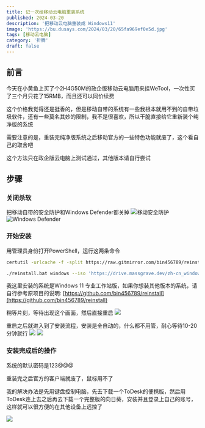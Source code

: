 ```yaml
---
title: 记一次给移动云电脑重装系统
published: 2024-03-20
description: '把移动云电脑重装成 Windows11'
image: 'https://bu.dusays.com/2024/03/20/65fa969ef0e5d.jpg'
tags: [移动云电脑]
category: '折腾'
draft: false
---
```


## 前言
今天在小黄鱼上买了个2H4G50M的政企版移动云电脑用来挂WeTool，一次性买了三个月只花了15RMB，而且还可以同价续费

这个价格我觉得还是挺香的，但是移动自带的系统有一些我根本就用不到的自带垃圾软件，还有一些莫名其妙的限制，我不是很喜欢，所以干脆直接给它重新装个纯净版的系统

需要注意的是，重装完纯净版系统之后移动官方的一些特色功能就废了，这个看自己的取舍吧

这个方法只在政企版云电脑上测试通过，其他版本请自行尝试

## 步骤
### 关闭杀软
把移动自带的安全防护和Windows Defender都关掉
![移动安全防护](https://bu.dusays.com/2024/03/20/65fa8c127e160.jpg)
![Windows Defender](https://bu.dusays.com/2024/03/20/65fa8c139427b.jpg)

### 开始安装
用管理员身份打开PowerShell，运行这两条命令
```bash
certutil -urlcache -f -split https://raw.gitmirror.com/bin456789/reinstall/main/reinstall.bat

./reinstall.bat windows --iso 'https://drive.massgrave.dev/zh-cn_windows_11_consumer_editions_version_23h2_updated_feb_2024_x64_dvd_9665512b.iso' --image-name 'Windows 11 Pro for Workstations'
```
我这里安装的系统是Windows 11 专业工作站版，如果你想装其他版本的系统，请自行参考原项目的说明: [https://github.com/bin456789/reinstall](https://github.com/bin456789/reinstall)

稍等片刻，等待出现这个画面，然后直接重启
![](https://bu.dusays.com/2024/03/20/65fa8d4c55a00.jpg)

重启之后就进入到了安装流程，安装是全自动的，什么都不用管，耐心等待10-20分钟就行
![](https://bu.dusays.com/2024/03/20/65fa8e4138c60.jpg)
![](https://bu.dusays.com/2024/03/20/65fa8e41355f4.jpg)

### 安装完成后的操作
系统的默认密码是123@@@

重装完之后官方的客户端就废了，鼠标用不了

我的解决办法是先用键盘控制电脑，先去下载一个ToDesk的便携版，然后用ToDesk连上去之后再去下载一个完整版的向日葵，安装并且登录上自己的账号，这样就可以很方便的在其他设备上远控了

![](https://bu.dusays.com/2024/03/20/65fa969ef0e5d.jpg)

